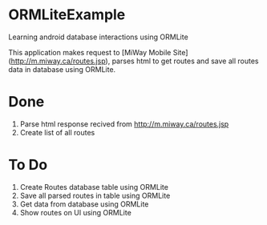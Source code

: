 ORMLiteExample
==============

Learning android database interactions using ORMLite

This application makes request to [MiWay Mobile Site] (http://m.miway.ca/routes.jsp), parses html to get routes and save all routes data in database using ORMLite.

Done
==============
1. Parse html response recived from http://m.miway.ca/routes.jsp
2. Create list of all routes 


To Do
=========
1. Create Routes database table using ORMLite
2. Save all parsed routes in table using ORMLite
3. Get data from database using ORMLite
4. Show routes on UI using ORMLite
